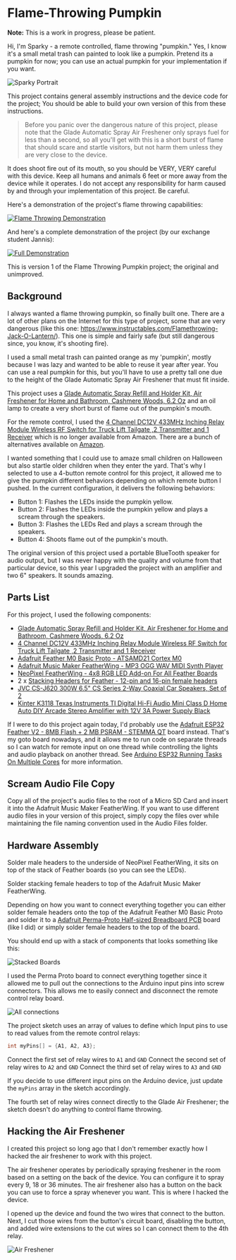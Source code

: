 # Flame-Throwing Pumpkin

**Note:** This is a work in progress, please be patient.

Hi, I'm Sparky -  a remote controlled, flame throwing "pumpkin." Yes, I know it's a small metal trash can painted to look like a pumpkin. Pretend its a pumpkin for now; you can use an actual pumpkin for your implementation if you want.

![Sparky Portrait](/images/sparky.jpg)

This project contains general assembly instructions and the device code for the project; You should be able to build your own version of this from these instructions. 

> Before you panic over the dangerous nature of this project, please note that the Glade Automatic Spray Air Freshener only sprays fuel for less than a second, so all you'll get with this is a short burst of flame that should scare and startle visitors, but not harm them unless they are very close to the device.

It does shoot fire out of its mouth, so you should be VERY, VERY careful with this device. Keep all humans and animals 6 feet or more away from the device while it operates. I do not accept any responsibility for harm caused by and through your implementation of this project. Be careful.

Here's a demonstration of the project's flame throwing capabilities:

[![Flame Throwing Demonstration](https://img.youtube.com/vi/WcZAg1KJ5VQ/0.jpg)](https://www.youtube.com/watch?v=WcZAg1KJ5VQ)

And here's a complete demonstration of the project (by our exchange student Jannis):

[![Full Demonstration](https://img.youtube.com/vi/NKz0V5vYwB8/0.jpg)](https://www.youtube.com/watch?v=NKz0V5vYwB8)

This is version 1 of the Flame Throwing Pumpkin project; the original and unimproved.

## Background

I always wanted a flame throwing pumpkin, so finally built one. There are a lot of other plans on the Internet for this type of project, some that are very dangerous (like this one: https://www.instructables.com/Flamethrowing-Jack-O-Lantern/). This one is simple and fairly safe (but still dangerous since, you know, it's shooting fire).

I used a small metal trash can painted orange as my 'pumpkin', mostly because I was lazy and wanted to be able to reuse it year after year. You can use a real pumpkin for this, but you'll have to use a pretty tall one due to the height of the Glade Automatic Spray Air Freshener that must fit inside.

This project uses a [Glade Automatic Spray Refill and Holder Kit, Air Freshener for Home and Bathroom, Cashmere Woods, 6.2 Oz](https://www.amazon.com/gp/product/B00MH7V0QC) and an oil lamp to create a very short burst of flame out of the pumpkin's mouth. 

For the remote control, I used the [4 Channel DC12V 433MHz Inching Relay Module Wireless RF Switch for Truck Lift Tailgate ,2 Transmitter and 1 Receiver](https://www.amazon.com/gp/product/B07W56RNXJ) which is no longer available from Amazon. There are a bunch of alternatives available on [Amazon](https://www.amazon.com/s?k=4+relay+remote+control&crid=2MKVFJA61FI9K&sprefix=4+relay+remote+control).

I wanted something that I could use to amaze small children on Halloween but also startle older children when they enter the yard. That's why I selected to use a 4-button remote control for this project, it allowed me to give the pumpkin different behaviors depending on which remote button I pushed. In the current configuration, it delivers the following behaviors:

- Button 1: Flashes the LEDs inside the pumpkin yellow.
- Button 2: Flashes the LEDs inside the pumpkin yellow and plays a scream through the speakers.
- Button 3: Flashes the LEDs Red and plays a scream through the speakers.
- Button 4: Shoots flame out of the pumpkin's mouth.

The original version of this project used a portable BlueTooth speaker for audio output, but I was never happy with the quality and volume from that particular device, so this year I upgraded the project with an amplifier and two 6" speakers. It sounds amazing.

## Parts List

For this project, I used the following components:

- [Glade Automatic Spray Refill and Holder Kit, Air Freshener for Home and Bathroom, Cashmere Woods, 6.2 Oz](https://www.amazon.com/gp/product/B00MH7V0QC)
- [4 Channel DC12V 433MHz Inching Relay Module Wireless RF Switch for Truck Lift Tailgate ,2 Transmitter and 1 Receiver](https://www.amazon.com/gp/product/B07W56RNXJ)
- [Adafruit Feather M0 Basic Proto - ATSAMD21 Cortex M0](https://www.adafruit.com/product/2772)
- [Adafruit Music Maker FeatherWing - MP3 OGG WAV MIDI Synth Player](https://www.adafruit.com/product/3357)
- [NeoPixel FeatherWing - 4x8 RGB LED Add-on For All Feather Boards](https://www.adafruit.com/product/2945)
- 2 x [Stacking Headers for Feather - 12-pin and 16-pin female headers](https://www.adafruit.com/product/2830)
- [JVC CS-J620 300W 6.5" CS Series 2-Way Coaxial Car Speakers, Set of 2](https://www.amazon.com/gp/product/B00OO1ENP4)
- [Kinter K3118 Texas Instruments TI Digital Hi-Fi Audio Mini Class D Home Auto DIY Arcade Stereo Amplifier with 12V 3A Power Supply Black](https://www.amazon.com/gp/product/B0787BRQ2F)

If I were to do this project again today, I'd probably use the [Adafruit ESP32 Feather V2 - 8MB Flash + 2 MB PSRAM - STEMMA QT](https://www.adafruit.com/product/5400) board instead. That's my goto board nowadays, and it allows me to run code on separate threads so I can watch for remote input on one thread while controlling the lights and audio playback on another thread. See [Arduino ESP32 Running Tasks On Multiple Cores](https://johnwargo.com/posts/2023/arduino-running-tasks-on-multiple-cores/) for more information.

## Scream Audio File Copy

Copy all of the project's audio files to the root of a Micro SD Card and insert it into the Adafruit Music Maker FeatherWing. If you want to use different audio files in your version of this project, simply copy the files over while maintaining the file naming convention used in the Audio Files folder.

## Hardware Assembly

Solder male headers to the underside of NeoPixel FeatherWing, it sits on top of the stack of Feather boards (so you can see the LEDs).

Solder stacking female headers to top of the Adafruit Music Maker FeatherWing.

Depending on how you want to connect everything together you can either solder female headers onto the top of the Adafruit Feather M0 Basic Proto and solder it to a [Adafruit Perma-Proto Half-sized Breadboard PCB](https://www.adafruit.com/product/1609) board (like I did) or simply solder female headers to the top of the board.

You should end up with a stack of components that looks something like this:

![Stacked Boards](/images/figure-01.jpg)

I used the Perma Proto board to connect everything together since it allowed me to pull out the connections to the Arduino input pins into screw connectors. This allows me to easily connect and disconnect the remote control relay board.

![All connections](/images/figure-02.jpg)

The project sketch uses an array of values to define which Input pins to use to read values from the remote control relays:

```c
int myPins[] = {A1, A2, A3};
```

Connect the first set of relay wires to `A1` and `GND`
Connect the second set of relay wires to `A2` and `GND`
Connect the third set of relay wires to `A3` and `GND`

If you decide to use different input pins on the Arduino device, just update the `myPins` array in the sketch accordingly.

The fourth set of relay wires connect directly to the Glade Air Freshener; the sketch doesn't do anything to control flame throwing.

## Hacking the Air Freshener

I created this project so long ago that I don't remember exactly how I hacked the air freshener to work with this project. 

The air freshener operates by periodically spraying freshener in the room based on a setting on the back of the device. You can configure it to spray every 9, 18 or 36 minutes. The air freshener also has a button on the back you can use to force a spray whenever you want. This is where I hacked the device.

I opened up the device and found the two wires that connect to the button. Next, I cut those wires from the button's circuit board, disabling the button, and added wire extensions to the cut wires so I can connect them to the 4th relay. 

![Air Freshener](/images/figure-03.jpg)
